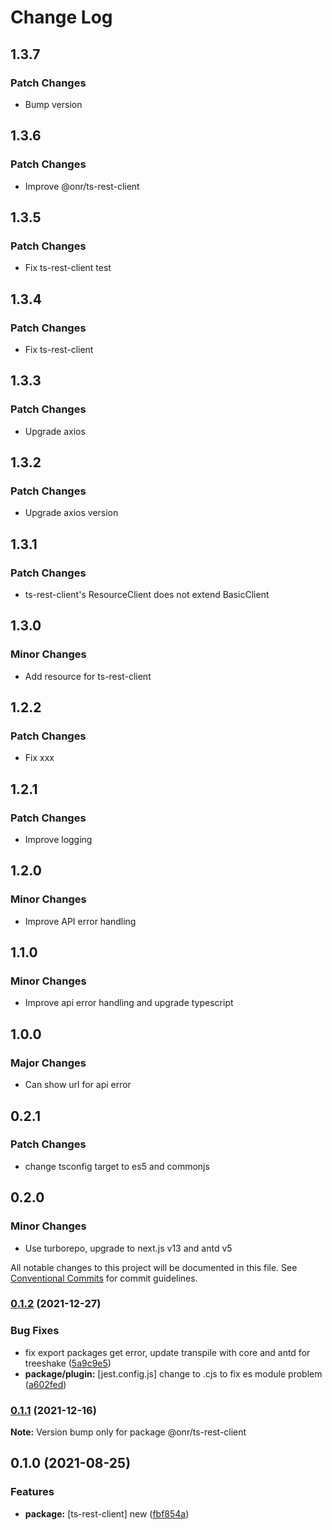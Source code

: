 # Change Log

## 1.3.7

### Patch Changes

- Bump version

## 1.3.6

### Patch Changes

- Improve @onr/ts-rest-client

## 1.3.5

### Patch Changes

- Fix ts-rest-client test

## 1.3.4

### Patch Changes

- Fix ts-rest-client

## 1.3.3

### Patch Changes

- Upgrade axios

## 1.3.2

### Patch Changes

- Upgrade axios version

## 1.3.1

### Patch Changes

- ts-rest-client's ResourceClient does not extend BasicClient

## 1.3.0

### Minor Changes

- Add resource for ts-rest-client

## 1.2.2

### Patch Changes

- Fix xxx

## 1.2.1

### Patch Changes

- Improve logging

## 1.2.0

### Minor Changes

- Improve API error handling

## 1.1.0

### Minor Changes

- Improve api error handling and upgrade typescript

## 1.0.0

### Major Changes

- Can show url for api error

## 0.2.1

### Patch Changes

- change tsconfig target to es5 and commonjs

## 0.2.0

### Minor Changes

- Use turborepo, upgrade to next.js v13 and antd v5

All notable changes to this project will be documented in this file.
See [Conventional Commits](https://conventionalcommits.org) for commit guidelines.

### [0.1.2](https://github.com/OnrampLab/onr-react-ui/compare/@onr/ts-rest-client@0.1.1...@onr/ts-rest-client@0.1.2) (2021-12-27)

### Bug Fixes

- fix export packages get error, update transpile with core and antd for treeshake ([5a9c9e5](https://github.com/OnrampLab/onr-react-ui/commit/5a9c9e5d2bce31ab8d53c0cacac731d2623ca7d2))
- **package/plugin:** [jest.config.js] change to .cjs to fix es module problem ([a602fed](https://github.com/OnrampLab/onr-react-ui/commit/a602fedf27e17c375a350dca520dafc721e8aa6e))

### [0.1.1](https://github.com/OnrampLab/onr-react-ui/compare/@onr/ts-rest-client@0.1.0...@onr/ts-rest-client@0.1.1) (2021-12-16)

**Note:** Version bump only for package @onr/ts-rest-client

## 0.1.0 (2021-08-25)

### Features

- **package:** [ts-rest-client] new ([fbf854a](https://github.com/OnrampLab/onr-react-ui/commit/fbf854ad8e74faad2a3edcaa5dc1a7190e1624d4))
